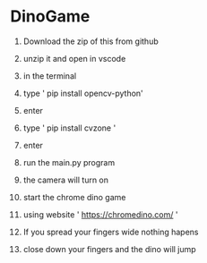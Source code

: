 # DinoGame


1. Download the zip of this from github
2. unzip it and open in vscode
3. in the terminal
4. type ' pip install opencv-python'
5. enter
6. type ' pip install cvzone '
7. enter

8. run the main.py program
9. the camera will turn on
10. start the chrome dino game
11. using website ' https://chromedino.com/ '
12. If you spread your fingers wide nothing hapens
13. close down your fingers and the dino will jump
